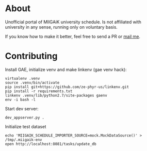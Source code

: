 About
=====

Unofficial portal of MIIGAiK university schedule. Is not
affiliated with university in any sense, running only on
voluntary basis.

If you know how to make it better, feel free to send a PR
or [mail me](mailto:chemikadze+miigaik-schedule-ng@gmail.com).

Contributing
============

Install GAE, initialize venv and make linkenv (gae venv hack):
```
virtualenv .venv
source .venv/bin/activate
pip install git+https://github.com/ze-phyr-us/linkenv.git
pip install -r requirements.txt
linkenv .venv/lib/python2.7/site-packages gaenv
env -i bash -l
```
Start dev server:
```
dev_appserver.py .
```
Initialize test dataset
``` 
echo 'MIIGAIK_SCHEDULE_IMPORTER_SOURCE=mock.MockDataSource()' > /tmp/.miigaik-env
open http://localhost:8081/tasks/update_db
```
